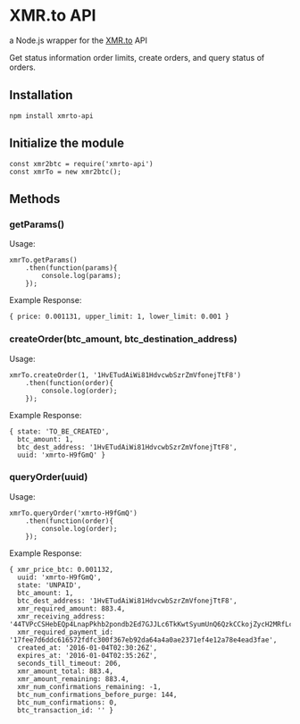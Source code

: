# XMR.to API
a Node.js wrapper for the [XMR.to][xmrto] API

Get status information order limits, create orders, and query status of orders.

## Installation
```
npm install xmrto-api
```

## Initialize the module

    const xmr2btc = require('xmrto-api')
    const xmrTo = new xmr2btc();

## Methods

### getParams()
Usage:

    xmrTo.getParams()
        .then(function(params){
            console.log(params);
        });
        
        
Example Response:
```
{ price: 0.001131, upper_limit: 1, lower_limit: 0.001 }
```

### createOrder(btc_amount, btc_destination_address)
Usage:

    xmrTo.createOrder(1, '1HvETudAiWi81HdvcwbSzrZmVfonejTtF8')
        .then(function(order){
            console.log(order);
        });

Example Response:

    { state: 'TO_BE_CREATED',
      btc_amount: 1,
      btc_dest_address: '1HvETudAiWi81HdvcwbSzrZmVfonejTtF8',
      uuid: 'xmrto-H9fGmQ' }


### queryOrder(uuid)
Usage:

    xmrTo.queryOrder('xmrto-H9fGmQ')
        .then(function(order){
            console.log(order);
        });

Example Response:
    
    { xmr_price_btc: 0.001132,
      uuid: 'xmrto-H9fGmQ',
      state: 'UNPAID',
      btc_amount: 1,
      btc_dest_address: '1HvETudAiWi81HdvcwbSzrZmVfonejTtF8',
      xmr_required_amount: 883.4,
      xmr_receiving_address: '44TVPcCSHebEQp4LnapPkhb2pondb2Ed7GJJLc6TkKwtSyumUnQ6QzkCCkojZycH2MRfLcujCM7QR1gdnRULRraV4UpB5n4',
      xmr_required_payment_id: '17fee7d6ddc616572fdfc300f367eb92da64a4a0ae2371ef4e12a78e4ead3fae',
      created_at: '2016-01-04T02:30:26Z',
      expires_at: '2016-01-04T02:35:26Z',
      seconds_till_timeout: 206,
      xmr_amount_total: 883.4,
      xmr_amount_remaining: 883.4,
      xmr_num_confirmations_remaining: -1,
      btc_num_confirmations_before_purge: 144,
      btc_num_confirmations: 0,
      btc_transaction_id: '' }


[xmrto]: https://xmr.to